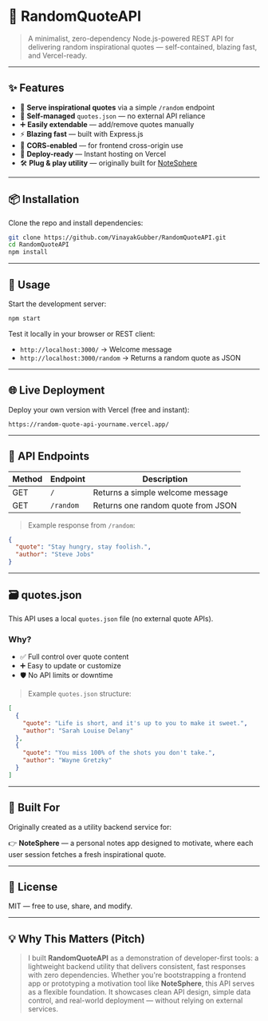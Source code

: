 # 🎯 RandomQuoteAPI

> A minimalist, zero-dependency Node.js-powered REST API for delivering random inspirational quotes — self-contained, blazing fast, and Vercel-ready.

---

## ✨ Features

- 🧠 **Serve inspirational quotes** via a simple `/random` endpoint  
- 📂 **Self-managed** `quotes.json` — no external API reliance  
- ➕ **Easily extendable** — add/remove quotes manually  
- ⚡ **Blazing fast** — built with Express.js  
- 🔄 **CORS-enabled** — for frontend cross-origin use  
- 🚀 **Deploy-ready** — Instant hosting on Vercel  
- 🛠 **Plug & play utility** — originally built for [NoteSphere](https://github.com/VinayakGubber/NoteSphere)  

---

## 📦 Installation

Clone the repo and install dependencies:

```bash
git clone https://github.com/VinayakGubber/RandomQuoteAPI.git
cd RandomQuoteAPI
npm install
```

---

## 🔧 Usage

Start the development server:

```bash
npm start
```

Test it locally in your browser or REST client:

- `http://localhost:3000/` → Welcome message  
- `http://localhost:3000/random` → Returns a random quote as JSON  

---

## 🌐 Live Deployment

Deploy your own version with Vercel (free and instant):

```
https://random-quote-api-yourname.vercel.app/
```

---

## 🧰 API Endpoints

| Method | Endpoint         | Description                            |
|--------|------------------|----------------------------------------|
| GET    | `/`              | Returns a simple welcome message       |
| GET    | `/random`        | Returns one random quote from JSON     |

> Example response from `/random`:
```json
{
  "quote": "Stay hungry, stay foolish.",
  "author": "Steve Jobs"
}
```

---

## 🗃️ quotes.json

This API uses a local `quotes.json` file (no external quote APIs).

### Why?

- ✅ Full control over quote content  
- ➕ Easy to update or customize  
- 🛡️ No API limits or downtime  

> Example `quotes.json` structure:
```json
[
  {
    "quote": "Life is short, and it's up to you to make it sweet.",
    "author": "Sarah Louise Delany"
  },
  {
    "quote": "You miss 100% of the shots you don't take.",
    "author": "Wayne Gretzky"
  }
]
```

---

## 🔨 Built For

Originally created as a utility backend service for:

👉 **NoteSphere** — a personal notes app designed to motivate, where each user session fetches a fresh inspirational quote.

---

## 📄 License

MIT — free to use, share, and modify.

---

## 💡 Why This Matters (Pitch)

>I built **RandomQuoteAPI** as a demonstration of developer-first tools: a lightweight backend utility that delivers consistent, fast responses with zero dependencies. Whether you're bootstrapping a frontend app or prototyping a motivation tool like **NoteSphere**, this API serves as a flexible foundation. It showcases clean API design, simple data control, and real-world deployment — without relying on external services.
